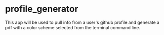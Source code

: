 # profile_generator
This app will be used to pull info from a user's github profile and generate a pdf with a color scheme selected from the terminal command line.
